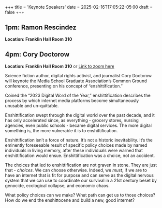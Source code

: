 +++
title = 'Keynote Speakers'
date = 2025-02-16T17:05:22-05:00
draft = false
+++


## 1pm: Ramon Rescindez ##

**Location: Franklin Hall Room 310**

## 4pm: Cory Doctorow ##

**Location: Franklin Hall Room 310** or [Link to zoom here](https://iu.zoom.us/meeting/register/Potbwk7eTlyoeYwaZRr7rw)

Science fiction author, digital rights activist, and journalist Cory Doctorow will keynote the Media School Graduate Association’s Common Ground conference, presenting on his concept of “enshittification.”

Coined the “2023 Digital Word of the Year,” enshittification describes the process by which internet media platforms become simultaneously unusable and un-quittable.

Enshittification swept through the digital world over the past decade, and it has only accelerated since, as everything - grocery stores, nursing agencies, even public schools - became digital services. The more digital something is, the more vulnerable it is to enshittification.

Enshittification isn’t a force of nature. It’s not a historic inevitability. It’s the eminently foreseeable result of specific policy choices made by named individuals in living memory, after these individuals were warned that enshittification would ensue. Enshittification was a choice, not an accident.

The choices that led to enshittification are not graven in stone. They are just that - *choices*. We can choose otherwise. Indeed, we *must*, if we are to have an internet that is fit for purpose and can serve as the digital nervous system that we can use to coordinate our survival in a 21st century beset by genocide, ecological collapse, and economic chaos.

What policy choices can we make? What path can get us to those choices? How do we end the enshittocene and build a new, good internet?


